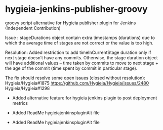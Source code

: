 # hygieia-jenkins-publisher-groovy
groovy script alternative for Hygieia publisher plugin for Jenkins (Independent Contribution)

Issue : stageDurations object contain extra timestamps (durations) due to which the average time of stages are not correct or the value is too high.

Resolution: Added restriction to add timeInCurrentStage duration only if next stage doesn’t have any commits. Otherwise, the stage duration object will have additional values – time taken by commits to move to next stage + the age of the commit (time spent by commit in particular stage). 


The fix should resolve some open issues (closed without resolution):
Hygieia/Hygieia#1875
https://github.com/Hygieia/Hygieia/issues/2480
Hygieia/Hygieia#1298

* Added alternative feature for hygieia jenkins plugin to post deployment metrics

* Added ReadMe hygieiajenkinspluginAlt file

* Added ReadMe hygieiajenkinspluginAlt file
